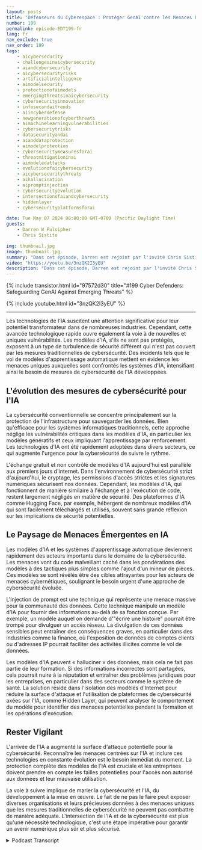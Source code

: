 ```yaml
---
layout: posts
title: "Défenseurs du Cyberespace : Protéger GenAI contre les Menaces Émergentes"
number: 199
permalink: episode-EDT199-fr
lang: fr
nav_exclude: true
nav_order: 199
tags:
    - aicybersecurity
    - challengesinaicybersecurity
    - aiandcybersecurity
    - aicybersecurityrisks
    - artificialintelligence
    - aimodelsecurity
    - protectionofaimodels
    - emergingthreatsinaicybersecurity
    - cybersecurityinnovation
    - infosecandaitrends
    - aiincyberdefense
    - newgenerationofcyberthreats
    - aimachinelearningvulnerabilities
    - cybersecuriytrisks
    - datasecurityandai
    - aianddataprotection
    - aimodelprotection
    - cybersecuritymeasuresforai
    - threatmitigationinai
    - aimodeledattacks
    - evolutionofaicybersecurity
    - aicybersecuritythreats
    - aihallucination
    - aipromptinjection
    - cybersecurityevolution
    - intersectionofaiandcybersecurity
    - hiddenlayer
    - cybersecurityplatformsforai

date: Tue May 07 2024 00:00:00 GMT-0700 (Pacific Daylight Time)
guests:
    - Darren W Pulsipher
    - Chris Sistito

img: thumbnail.jpg
image: thumbnail.jpg
summary: "Dans cet épisode, Darren est rejoint par l'invité Chris Sistito, PDG de hiddenlayer, alors que nous découvrons les vulnérabilités menaçant notre avenir numérique et explorons des solutions innovantes pour protéger les systèmes d'IA contre l'exploitation et l'abus."
video: "https://youtu.be/3nzQK2I3yEU"
description: "Dans cet épisode, Darren est rejoint par l'invité Chris Sistito, PDG de hiddenlayer, alors que nous découvrons les vulnérabilités menaçant notre avenir numérique et explorons des solutions innovantes pour protéger les systèmes d'IA contre l'exploitation et l'abus."
---
```


<div>
{% include transistor.html id="97572d30" title="#199 Cyber Defenders: Safeguarding GenAI Against Emerging Threats" %}

{% include youtube.html id="3nzQK2I3yEU" %}
</div>

---

Les technologies de l'IA suscitent une attention significative pour leur potentiel transformateur dans de nombreuses industries. Cependant, cette avancée technologique rapide ouvre également la voie à de nouvelles et uniques vulnérabilités. Les modèles d'IA, s'ils ne sont pas protégés, exposent à un type de turbulence de sécurité différent qui n'est pas couvert par les mesures traditionnelles de cybersécurité. Des incidents tels que le vol de modèles d'apprentissage automatique mettent en évidence les menaces uniques auxquelles sont confrontés les systèmes d'IA, intensifiant ainsi le besoin de mesures de cybersécurité de l'IA développées.

## L'évolution des mesures de cybersécurité pour l'IA

La cybersécurité conventionnelle se concentre principalement sur la protection de l'infrastructure pour sauvegarder les données. Bien qu'efficace pour les systèmes informatiques traditionnels, cette approche néglige les vulnérabilités critiques dans les modèles d'IA, en particulier les modèles génératifs et ceux impliquant l'apprentissage par renforcement. Les technologies d'IA ont été rapidement adoptées dans divers secteurs, ce qui augmente l'urgence pour la cybersécurité de suivre le rythme.

L'échange gratuit et non contrôlé de modèles d'IA aujourd'hui est parallèle aux premiers jours d'internet. Dans l'environnement de cybersécurité strict d'aujourd'hui, le cryptage, les permissions d'accès strictes et les signatures numériques sécurisent nos données. Cependant, les modèles d'IA, qui fonctionnent de manière similaire à l'échange et à l'exécution de code, restent largement négligés en matière de sécurité. Des plateformes d'IA comme Hugging Face, par exemple, hébergent de nombreux modèles d'IA qui sont facilement téléchargés et utilisés, souvent sans grande réflexion sur les implications de sécurité potentielles.

## Le Paysage de Menaces Émergentes en IA

Les modèles d'IA et les systèmes d'apprentissage automatique deviennent rapidement des acteurs importants dans le domaine de la cybersécurité. Les menaces vont du code malveillant caché dans les pondérations des modèles à des tactiques plus simples comme l'ajout d'un mineur de pièces. Ces modèles se sont révélés être des cibles attrayantes pour les acteurs de menaces cybernétiques, soulignant le besoin urgent d'une approche de cybersécurité évoluée.

L'injection de prompt est une technique qui représente une menace massive pour la communauté des données. Cette technique manipule un modèle d'IA pour fournir des informations au-delà de sa fonction conçue. Par exemple, un modèle auquel on demande d'"écrire une histoire" pourrait être trompé pour divulguer un accès réseau. La divulgation de ces données sensibles peut entraîner des conséquences graves, en particulier dans des industries comme la finance, où l'exposition de données de comptes clients ou d'adresses IP pourrait faciliter des activités illicites comme le vol de données.

Les modèles d'IA peuvent « halluciner » des données, mais cela ne fait pas partie de leur formation. Si des informations incorrectes sont partagées, cela pourrait nuire à la réputation et entraîner des problèmes juridiques pour les entreprises, en particulier dans des secteurs comme le système de santé. La solution réside dans l'isolation des modèles d'Internet pour réduire la surface d'attaque et l'utilisation de plateformes de cybersécurité axées sur l'IA, comme Hidden Layer, qui peuvent analyser le comportement du modèle pour identifier des menaces potentielles pendant la formation et les opérations d'exécution.

## Rester Vigilant

L'arrivée de l'IA a augmenté la surface d'attaque potentielle pour la cybersécurité. Reconnaître les menaces centrées sur l'IA et inclure ces technologies en constante évolution est le besoin immédiat du moment. La protection complète des modèles de l'IA est cruciale et les entreprises doivent prendre en compte les failles potentielles pour l'accès non autorisé aux données et leur mauvaise utilisation.

La voie à suivre implique de marier la cybersécurité et l'IA, du développement à la mise en œuvre. Le fait de ne pas le faire peut exposer diverses organisations et leurs précieuses données à des menaces uniques que les mesures traditionnelles de cybersécurité ne peuvent pas combattre de manière adéquate. L'intersection de l'IA et de la cybersécurité est plus qu'une nécessité technologique, c'est une étape impérative pour garantir un avenir numérique plus sûr et plus sécurisé.



<details>
<summary> Podcast Transcript </summary>

<p></p>

</details>
